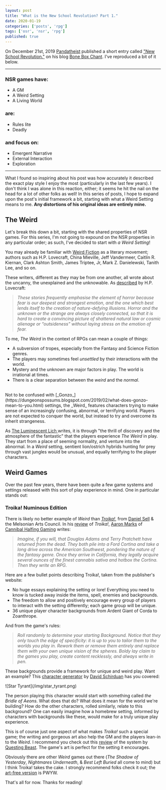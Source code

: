 ```yaml
---
layout: post
title: "What is the New School Revolution? Part 1."
date: 2020-01-19
categories: ['posts', 'rpg']
tags: ['osr', 'nsr', 'rpg']
published: true
---
```


On December 21st, 2019 [Pandatheist](https://mobile.twitter.com/Pandatheist) published a short entry called ["New School Revolution."](https://boneboxchant.wordpress.com/2019/12/21/nsr/) on his blog [Bone Box Chant](https://boneboxchant.wordpress.com). I've reproduced a bit of it below.

---
<p></p>

### NSR games have:
 * A GM
 * A Weird Setting
 * A Living World
<p></p>

### are:
* Rules lite
* Deadly

<p></p>

### and focus on:
* Emergent Narrative
* External Interaction
* Exploration
<p></p>

---
What I found so inspiring about his post was how accurately it described the exact play style I enjoy the most (particularly in the last few years). I don't think I was alone in this reaction, either; it seems he hit the nail on the head for a lot of other folks as well! In this series of posts, I hope to expand upon the post's initial framework a bit, starting with what a Weird Setting means to me. **Any distortions of his original ideas are entirely mine.**

## The Weird
Let's break this down a bit, starting with the shared properties of NSR games. For this series, I'm not going to expound on the NSR properties in any particular order; as such, I've decided to start with _a Weird Setting_!

You may already be familiar with [Weird Fiction](https://en.wikipedia.org/wiki/Weird_fiction) as a literary movement; authors such as  H.P. Lovecraft, China Mieville, Jeff Vandermeer, Caitlín R. Kiernan, Clark Ashton Smith, James Triptee, Jr, Mark Z. Danielewski, Tanith Lee, and so on.

These writers, different as they may be from one another, all wrote about the uncanny, the unexplained and the unknowable. As [described](http://www.hplovecraft.com/writings/texts/essays/nwwf.aspx) by H.P. Lovecraft:

> *These stories frequently emphasise the element of horror because fear is our deepest and strongest emotion, and the one which best lends itself to the creation of nature-defying illusions. Horror and the unknown or the strange are always closely connected, so that it is hard to create a convincing picture of shattered natural law or cosmic alienage or “outsideness” without laying stress on the emotion of fear.*

To me, _The Weird_ in the context of RPGs can mean a couple of things:
* A subversion of tropes, especially from the Fantasy and Science Fiction genres.
* The players may sometimes feel _unsettled_ by their interactions with the world.  
* Mystery and the unknown are major factors in play. The world is irrational at times.
* There is a clear separation between the _weird_ and the _normal_.

<br>
Not to be confused with [_Gonzo_](https://dungeonspossums.blogspot.com/2019/02/what-does-gonzo-mean-to-you.html) settings, the _Weird_ features characters trying to make sense of an increasingly confusing, abnormal, or terrifying world. Players are not expected to conquer the world, but instead to try and overcome its inherit strangeness.

As [The Luminescent Lich
](http://luminescentlich.blogspot.com/2017/06/the-gonzo-vs-weird.html) writes, it is through "the thrill of discovery and the atmosphere of the fantastic" that the players experience _The Weird_ in play. They start from a place of seeming normality, and venture into the abnormal. In a _Weird_ setting, sentient lion/ostrich hybrids hunting for prey through vast jungles would be unusual, and equally terrifying to the player characters.   

## Weird Games
Over the past few years, there have been quite a few game systems and settings released with this sort of play experience in mind. One in particular stands out:
<br>

### Troika! Numinous Edition
There is likely no better example of _Weird_ than [*Troika!*](https://www.troikarpg.com/), from [Daniel Sell](https://twitter.com/ignus) & the Melsonian Arts Council. In his [review](https://cannibalhalflinggaming.com/2019/02/27/troika-review/) of *Troika!*, [Aaron Marks](https://twitter.com/levelonewonk) of [Cannibal Halfing Gaming](https://cannibalhalflinggaming.com/) writes:

>*Imagine, if you will, that Douglas Adams and Terry Pratchett have returned from the dead. They both pile into a Ford Cortina and take a long drive across the American Southwest, pondering the nature of the fantasy genre. Once they arrive in California, they legally acquire several ounces of the finest cannabis sativa and hotbox the Cortina. Then they write an RPG.*

Here are a few bullet points describing Troika!, taken from the publisher's website:
* No huge essays explaining the setting or lore! Everything you need to know is tucked away inside the items, spell, enemies and backgrounds.
* The freedom to allow and positively encourage every group of players to interact with the setting differently; each game group will be unique.
* 36 unique player character backgrounds from Ardent Giant of Corda to Zoanthrope​.
<p></p>

And from the game's rules:

>_Roll randomly to determine your starting Background. Notice that they only touch the edge of specificity: it is up to you to tailor them to the worlds you play in. Rework them or remove them entirely and replace them with your own unique vision of the spheres. Boldy lay claim to the games you play, create content recklessly, and always write in pen._

These backgrounds provide a framework for unique and weird play. Want an example? This [character generator](https://technicalgrimoire.com/troikagenerator) by [David Schirduan](https://twitter.com/davidschirduan) has you covered:
<p></p>
![Star Tyrant](/img/star_tyrant.png)

The person playing this character would start with something called *the Bridle of Aeons*. What does that do? What does it mean for the world we're building? How do the other characters, rolled similarly, relate to this background? One can easily imagine how a homebrew setting, informed by characters with backgrounds like these, would make for a truly unique play experience.

This is of course just one aspect of what makes *Troika!* such a special game; the writing and gorgeous art also help the GM and the players lean-in to the _Weird_. I recommend you check out this [review](https://www.youtube.com/watch?v=QvhtyihMSjI) of the system by [Questing Beast](http://questingblog.com/). The game's art is perfect for the setting it encourages.

Obviously there are other _Weird_ games out there (*The Shadow of Yesterday*, *Nightmares Underneath*, & *Best Left Buried* all come to mind) but I think Troika! takes the cake. I strongly recommend folks check it out; the [art-free version](https://payhip.com/b/EVKN) is PWYW.

That's all for now. Thanks for reading!
